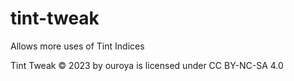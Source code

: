 # tint-tweak

Allows more uses of Tint Indices

Tint Tweak © 2023 by ouroya is licensed under CC BY-NC-SA 4.0 

 

